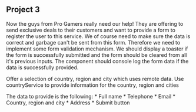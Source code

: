 ## Project 3
Now the guys from Pro Gamers really need our help! They are offering to send exclusive deals to their customers and want to provide a form to register the user to this service. We of course need to make sure the data is correct and garbage can't be sent from this form. Therefore we need to implement some form validation mechanism. We should display a toaster if the form is successfully submitted and the form should be cleared from all it's previous inputs. The component should console log the form data if the data is successfully provided.

Offer a selection of country, region and city which uses remote data. Use countryService to provide information for the country, region and cities

The data to provide is the following:
    * Full name
    * Telephone
    * Email
    * Country, region and city
    * Address
    * Submit button
